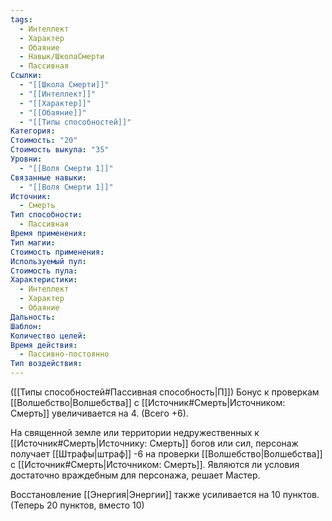 ```yaml
---
tags:
  - Интеллект
  - Характер
  - Обаяние
  - Навык/ШколаСмерти
  - Пассивная
Ссылки:
  - "[[Школа Смерти]]"
  - "[[Интеллект]]"
  - "[[Характер]]"
  - "[[Обаяние]]"
  - "[[Типы способностей]]"
Категория: 
Стоимость: "20"
Стоимость выкупа: "35"
Уровни:
  - "[[Воля Смерти 1]]"
Связанные навыки:
  - "[[Воля Смерти 1]]"
Источник:
  - Смерть
Тип способности:
  - Пассивная
Время применения: 
Тип магии: 
Стоимость применения: 
Используемый пул: 
Стоимость пула: 
Характеристики:
  - Интеллект
  - Характер
  - Обаяние
Дальность: 
Шаблон: 
Количество целей: 
Время действия:
  - Пассивно-постоянно
Тип воздействия:
---
```

([[Типы способностей#Пассивная способность|П]]) Бонус к проверкам [[Волшебство|Волшебства]] с [[Источник#Смерть|Источником: Смерть]] увеличивается на 4. (Всего +6).

На священной земле или территории недружественных к [[Источник#Смерть|Источнику: Смерть]] богов или сил, персонаж получает [[Штрафы|штраф]] -6 на проверки [[Волшебство|Волшебства]] с [[Источник#Смерть|Источником: Смерть]]. Являются ли условия достаточно враждебным для персонажа, решает Мастер.

Восстановление [[Энергия|Энергии]] также усиливается на 10 пунктов. (Теперь 20 пунктов, вместо 10)